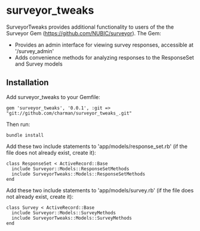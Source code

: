 # surveyor_tweaks

SurveyorTweaks provides additional functionality to users of the the Surveyor Gem (https://github.com/NUBIC/surveyor).  The Gem:
* Provides an admin interface for viewing survey responses, accessible at '/survey_admin'
* Adds convenience methods for analyzing responses to the ResponseSet and Survey models


## Installation

Add surveyor_tweaks to your Gemfile:

    gem 'surveyor_tweaks', '0.0.1', :git => "git://github.com/charman/surveyor_tweaks_.git"

Then run:

    bundle install

Add these two include statements to 'app/models/response_set.rb' (if the file does not already exist, create it):

    class ResponseSet < ActiveRecord::Base
      include Surveyor::Models::ResponseSetMethods
      include SurveyorTweaks::Models::ResponseSetMethods
    end

Add these two include statements to 'app/models/survey.rb' (if the file does not already exist, create it):

    class Survey < ActiveRecord::Base
      include Surveyor::Models::SurveyMethods
      include SurveyorTweaks::Models::SurveyMethods
    end

